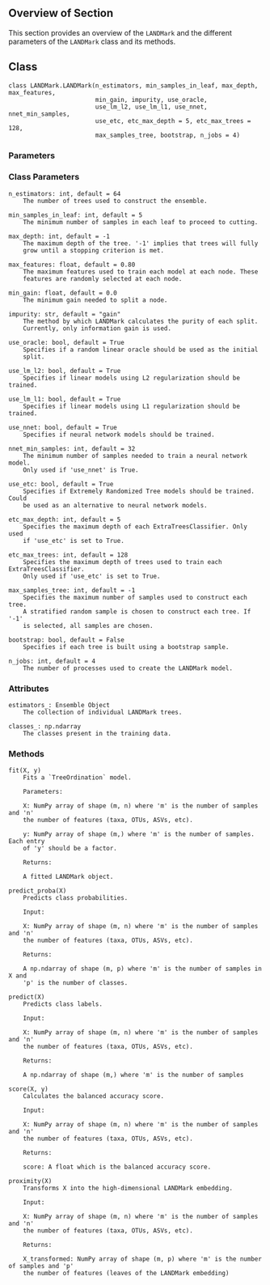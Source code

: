 ## Overview of Section

This section provides an overview of the `LANDMark` and the different parameters
of the `LANDMark` class and its methods.

## Class

    class LANDMark.LANDMark(n_estimators, min_samples_in_leaf, max_depth, max_features, 
                            min_gain, impurity, use_oracle, 
                            use_lm_l2, use_lm_l1, use_nnet, nnet_min_samples, 
                            use_etc, etc_max_depth = 5, etc_max_trees = 128,
                            max_samples_tree, bootstrap, n_jobs = 4)

### Parameters

### Class Parameters
    n_estimators: int, default = 64
        The number of trees used to construct the ensemble.

    min_samples_in_leaf: int, default = 5
        The minimum number of samples in each leaf to proceed to cutting.
        
    max_depth: int, default = -1
        The maximum depth of the tree. '-1' implies that trees will fully
        grow until a stopping criterion is met.
        
    max_features: float, default = 0.80
        The maximum features used to train each model at each node. These
        features are randomly selected at each node.
        
    min_gain: float, default = 0.0
        The minimum gain needed to split a node.
        
    impurity: str, default = "gain"
        The method by which LANDMark calculates the purity of each split.
        Currently, only information gain is used.
        
    use_oracle: bool, default = True
        Specifies if a random linear oracle should be used as the initial
        split.
        
    use_lm_l2: bool, default = True
        Specifies if linear models using L2 regularization should be trained.
        
    use_lm_l1: bool, default = True
        Specifies if linear models using L1 regularization should be trained.
        
    use_nnet: bool, default = True
        Specifies if neural network models should be trained.
        
    nnet_min_samples: int, default = 32
        The minimum number of samples needed to train a neural network model.
        Only used if 'use_nnet' is True.
        
    use_etc: bool, default = True
        Specifies if Extremely Randomized Tree models should be trained. Could
        be used as an alternative to neural network models.

    etc_max_depth: int, default = 5
        Specifies the maximum depth of each ExtraTreesClassifier. Only used
        if 'use_etc' is set to True.

    etc_max_trees: int, default = 128
        Specifies the maximum depth of trees used to train each ExtraTreesClassifier. 
        Only used if 'use_etc' is set to True.
        
    max_samples_tree: int, default = -1
        Specifies the maximum number of samples used to construct each tree.
        A stratified random sample is chosen to construct each tree. If '-1'
        is selected, all samples are chosen.
        
    bootstrap: bool, default = False
        Specifies if each tree is built using a bootstrap sample.
        
    n_jobs: int, default = 4
        The number of processes used to create the LANDMark model.
            

### Attributes

    estimators_: Ensemble Object
        The collection of individual LANDMark trees.

    classes_: np.ndarray
        The classes present in the training data.


### Methods

    fit(X, y)
        Fits a `TreeOrdination` model.

        Parameters:

        X: NumPy array of shape (m, n) where 'm' is the number of samples and 'n'
        the number of features (taxa, OTUs, ASVs, etc).

        y: NumPy array of shape (m,) where 'm' is the number of samples. Each entry
        of 'y' should be a factor.

        Returns:

        A fitted LANDMark object.

    predict_proba(X)
        Predicts class probabilities.

        Input:

        X: NumPy array of shape (m, n) where 'm' is the number of samples and 'n'
        the number of features (taxa, OTUs, ASVs, etc).

        Returns:

        A np.ndarray of shape (m, p) where 'm' is the number of samples in X and
        'p' is the number of classes.

    predict(X)
        Predicts class labels.

        Input:

        X: NumPy array of shape (m, n) where 'm' is the number of samples and 'n'
        the number of features (taxa, OTUs, ASVs, etc).

        Returns:

        A np.ndarray of shape (m,) where 'm' is the number of samples

    score(X, y)
        Calculates the balanced accuracy score.

        Input:

        X: NumPy array of shape (m, n) where 'm' is the number of samples and 'n'
        the number of features (taxa, OTUs, ASVs, etc).

        Returns:

        score: A float which is the balanced accuracy score.

    proximity(X)
        Transforms X into the high-dimensional LANDMark embedding.

        Input:

        X: NumPy array of shape (m, n) where 'm' is the number of samples and 'n'
        the number of features (taxa, OTUs, ASVs, etc).

        Returns:

        X_transformed: NumPy array of shape (m, p) where 'm' is the number of samples and 'p'
        the number of features (leaves of the LANDMark embedding)